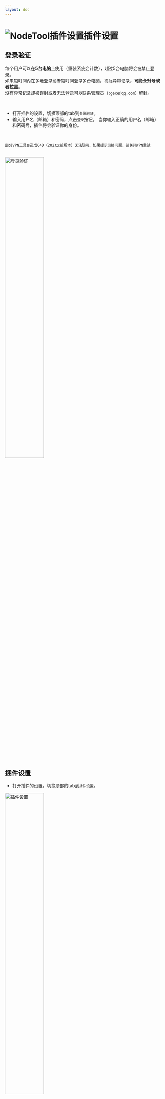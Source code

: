 ```yaml
---
layout: doc
---
```

# <span class="h1-icon"><img src="/img/RS-Settings.webp" alt="NodeTool插件设置"></span>插件设置

## 登录验证
每个用户可以在**5台电脑**上使用（重装系统会计数），超过5台电脑将会被禁止登录。  
如果短时间内在多地登录或者短时间登录多台电脑，视为异常记录，**可能会封号或者拉黑**。  
没有异常记录却被误封或者无法登录可以联系管理员（`cgexe@qq.com`）解封。

<br/>



- 打开插件的设置，切换顶部的tab到`登录验证`。  
- 输入用户名（邮箱）和密码，点击`登录`按钮。  当你输入正确的用户名（邮箱）和密码后，插件将会验证你的身份。  
<br/>

```
部分VPN工具会造成C4D（2023之前版本）无法联网，如果提示网络问题，请关闭VPN重试

```

<br/>
<img src="/img/login.webp" data-zoomable alt="登录验证" width=50% >

<!-- ![](/img/login.webp){data-zoomable} -->

## 插件设置
- 打开插件的设置，切换顶部的tab到`插件设置`。  

<img data-zoomable src="/img/oc-mattool-_settings_options-v1.webp" alt="插件设置" width=50%>


<br />

### 自动添加UV节点
AutoPBR（自动PBR）执行后会自动添加UV变换节点（UV Transform）。  
如果这里取消勾选则不会自动添加。

<br />

### 自动添加调节节点
AutoPBR（自动PBR）执行后会自动添加调节节点。  
- 如果纹理节点连接到颜色通道**并且**纹理节点的[类型(Type)](https://docs.otoy.com/cinema4d/ImageTexture.html)为正常（Normal）会添加ColorCorrection（颜色修正）节点。  
- 如果纹理节点连接到非颜色通道**或者**纹理节点的[类型(Type)](https://docs.otoy.com/cinema4d/ImageTexture.html)为浮点（Float）会添加Octane gradient（渐变映射）节点。  

如果这里取消勾选则不会自动添加。

<br />

### 自动添加chaos节点
AutoPBR（自动PBR）执行后会自动添加chaos节点，用于处理贴图重复问题。  
如果这里取消勾选则不会自动添加。

<br />

### 自动重命名贴图
AutoPBR（自动PBR）执行后会根据纹理节点连接的通道自动重命名节点名称。  
如果这里取消勾选则不会自动重命。

<br />

### 自动重命名材质
AutoPBR（自动PBR）执行后会根据贴图的文件名自动重命名材质。  
如果这里取消勾选则不会自动重命。

<br />


---

<br />

### 自定义通道关键词
AutoPBR（自动PBR）的连接依赖文件名中的关键词，可以根据需要设置对应的关键词。

![关键词](/img/keywords_for_file_names.webp){data-zoomable}

<br />

支持的通道有`Diffuse`，`AO`，`Metalness`，`Roughness`，`Reflection`，`Glossiness`，`Bump`，`Normal`，`Opacity`，`Displacement`，`Emission`，`Translucency`

- 关键词可以根据需要增删，不区分大小写，是用逗号分隔，`,`是英文的逗号
- 如果不是需要，请不要保留空格
- 关键词支持<span class="gb-text">正则</span>，可以根据需要添加
- 设置完成后需点击`确定`

<br />

### 正则使用

**常用示例：**

- `a.+?b` 匹配以字母 "a" 开头，后面跟着一个或多个任意字符（非贪婪模式），然后以字母 "b" 结尾的字符串。
- `a..b` 匹配以字母 "a" 开头，后面跟着任意两个字符，然后以字母 "b" 结尾的字符串。
- `\d+` 匹配一个或多个连续的数字。
- `^apple` 匹配以 "apple" 开头的字符串
- `apple$` 来匹配以 "apple" 结尾的字符串

**字符匹配：**

- `\d` 匹配任意数字。
- `\w` 匹配任意字母、数字或下划线。
- `\s` 匹配任意空白字符（空格、制表符等）。
- `.` 匹配除换行符外的任意字符。

**重复次数：**

- `*` 匹配前一个元素零次或多次。
- `+` 匹配前一个元素一次或多次。
- `?` 匹配前一个元素零次或一次。
- `{n}` 匹配前一个元素恰好 n 次。
- `{n,}` 匹配前一个元素至少 n 次。
- `{n,m}` 匹配前一个元素至少 n 次且不超过 m 次。

**字符类：**

- `[abc]` 匹配 a、b 或 c 中的任意一个字符。
- `[^abc]` 匹配除了 a、b 和 c 以外的任意字符。
- `[a-z]` 匹配任意小写字母。（插件不区分大小写）
- `[A-Z]` 匹配任意大写字母。（插件不区分大小写）
- `[0-9]` 匹配任意数字。

**锚点：**

- `^` 匹配行的开头。
- `$` 匹配行的结尾。
- `\b` 匹配单词的边界

<br />

---

<br />

### 设置颜色/非颜色通道

- 可以根据需要添加端口id到选项，
- 连接到颜色通道的贴图将会被判断为sRGB(color data)，[类型(Type)](https://docs.otoy.com/cinema4d/ImageTexture.html)会设置为正常（Normal），Legacy Gamma会设置为2.2
- 连接到非颜色通道的贴图将会被判断为non-color data，[类型(Type)](https://docs.otoy.com/cinema4d/ImageTexture.html)会设置为浮点（Float），Legacy Gamma会设置为1

<br />

::: warning 注意
贴图 [类型(Type)](https://docs.otoy.com/cinema4d/ImageTexture.html) 设置为正常（Normal）会比浮点（Float）多占用三倍显存，正确设置贴图类型可以节省显存资源，不会造成不必要的资源浪费，所以插件进行了自动化的设置。
:::

<br />


#### 端口id:


```
OctDiffuse/Glossy/Specular/Metallic/Toon/Universal：
---
Albedo  2517
Specular  2524
Metallic  2587
Roughness 2533
Rotation  2591
Sheen 2605
Sheen Roughness 2625
Sheen Bump  2626
Coating 2615
Coating Roughness 2621
Coating Bump  2622
Coating Normal  623
Film Width  2535
Bump  2539
Normal  2542
Displacement  2580
Opacity 2545
Transmission  2555
Emission  2557
Medium  2560

---

OctStdSurface：
----
Base layer	---
  Weight  2516
  Color 2518
  Diffuse roughness 2520
  Metalness 2522

Specular layer	---
  Weight  2524
  Color 2526
  Roughness 2528
  IOR 2530
  Anisotropy  2532
  Rotation  2534

Transmission layer	---
  Weight  2536
  Color 2538
  Depth 2540
  Scatter 2542
  Extra roughness 2546

Subsurface layer	---
  Weight  2550
  Color 2552
  Radius  2554

Coating layer	---
  Weight  2558
  Color 2560
  Roughness 2562
  IOR 2564
  Anisotropy  2566
  Rotation  2568
  Bump  2569
  Normal  2570

Sheen layer	---
  Weight  2572
  Color 2574
  Roughness 2576

Emission layer	---
  Weight  2578
  Color 2580
  Emission  2661
Thin film layer	---
  Film thickness  2582
  Film IOR  2640

Geometric properties	---
  Bump  2585
  Normal  2586
  Displacement  2587
  Round edges 2590
  Opacity 2592

Material layer  2593

```

